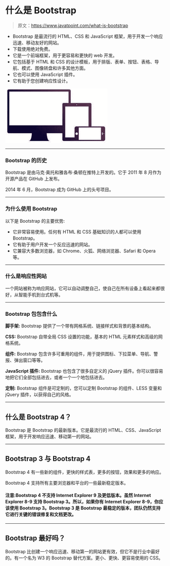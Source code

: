 # 什么是 Bootstrap

> 原文：<https://www.javatpoint.com/what-is-bootstrap>

*   Bootstrap 是最流行的 HTML、CSS 和 JavaScript 框架，用于开发一个响应迅速、移动友好的网站。
*   下载使用绝对免费。
*   它是一个前端框架，用于更容易和更快的 web 开发。
*   它包括基于 HTML 和 CSS 的设计模板，用于排版、表单、按钮、表格、导航、模式、图像转盘和许多其他方面。
*   它也可以使用 JavaScript 插件。
*   它有助于您创建响应性设计。

![What is Bootstrap](img/e622e180365d6517b434cc77ae268971.png)

* * *

### Bootstrap 的历史

Bootstrap 是由马克·奥托和雅各布·桑顿在推特上开发的。它于 2011 年 8 月作为开源产品在 GitHub 上发布。

2014 年 6 月，Bootstrap 成为 GitHub 上的头号项目。

* * *

### 为什么使用 Bootstrap

以下是 Bootstrap 的主要优势:

*   它非常容易使用。任何有 HTML 和 CSS 基础知识的人都可以使用 Bootstrap。
*   它有助于用户开发一个反应迅速的网站。
*   它兼容大多数浏览器，如 Chrome、火狐、网络浏览器、Safari 和 Opera 等。

* * *

### 什么是响应性网站

一个网站被称为响应网站，它可以自动调整自己，使自己在所有设备上看起来都很好，从智能手机到台式机等。

* * *

### Bootstrap 包包含什么

**脚手架:** Bootstrap 提供了一个带有网格系统、链接样式和背景的基本结构。

**CSS:** Bootstrap 自带全局 CSS 设置的功能，基本的 HTML 元素样式和高级的网格系统。

**组件:** Bootstrap 包含许多可重用的组件，用于提供图标、下拉菜单、导航、警报、弹出窗口等等。

**JavaScript 插件:** Bootstrap 也包含了很多自定义的 jQuery 插件。你可以很容易地把它们全部包括进去，或者一个一个地包括进去。

**定制:** Bootstrap 组件是可定制的，您可以定制 Bootstrap 的组件、LESS 变量和 jQuery 插件，以获得自己的风格。

* * *

## 什么是 Bootstrap 4？

Bootstrap 是 Bootstrap 的最新版本。它是最流行的 HTML、CSS、JavaScript 框架，用于开发响应迅速、移动第一的网站。

* * *

## Bootstrap 3 与 Bootstrap 4

Bootstrap 4 有一些新的组件，更快的样式表，更多的按钮，效果和更多的响应。

Bootstrap 4 支持所有主要浏览器和平台的一些最新稳定版本。

#### 注意:Bootstrap 4 不支持 Internet Explorer 9 及更低版本。虽然 Internet Explorer 8-9 支持 Bootstrap 3。所以，如果你有 Internet Explorer 8-9，你应该使用 Bootstrap 3。Bootstrap 3 是 Bootstrap 最稳定的版本，团队仍然支持它进行关键的错误修复和文档更改。

* * *

## Bootstrap 最好吗？

Bootstrap 比创建一个响应迅速、移动第一的网站更有效，但它不是行业中最好的。有一个名为 W3 的 Bootstrap 替代方案。更小、更快、更容易使用的 CSS。